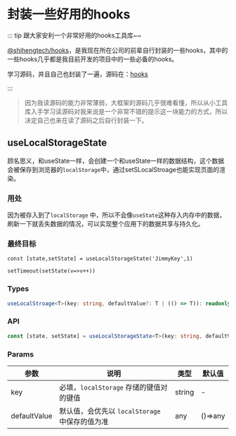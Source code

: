 # 封装一些好用的hooks

::: tip 跟大家安利一个非常好用的hooks工具库~~

[@shihengtech/hooks](https://shiheng-fe.github.io/hooks/use-loading)，是我现在所在公司的前辈自行封装的一些hooks，其中的一些hooks几乎都是我目前开发的项目中的一些必备的hooks。

学习源码，并且自己也封装了一遍，源码在：[hooks](https://github.com/Jimmylxue/hooks)

:::

> 因为我读源码的能力非常薄弱，大框架的源码几乎很难看懂，所以从小工具库入手学习读源码对我来说是一个非常不错的提示这一块能力的方式，所以决定自己也来在读了源码之后自行封装一下。

## useLocalStorageState

顾名思义，和useState一样，会创建一个和useState一样的数据结构，这个数据会被保存到浏览器的`localStorage`中，通过setSLocalStroage也能实现页面的渲染。

### 用处

因为被存入到了`localStorage` 中，所以不会像`useState`这种存入内存中的数据，刷新一下就丢失数据的情况，可以实现整个应用下的数据共享与持久化。

### 最终目标

```tsx
const [state,setState] = useLocalStorageState('JimmyKey',1)

setTimeout(setState(v=>v++))
```

### Types

```ts
useLocalStroage<T>(key: string, defaultValue?: T | (() => T)): readonly [T, React.Dispatch<React.SetStateAction<T>>];
```

### API

```typescript
const [state, setState] = useLocalStorageState<T>(key: string, defaultValue?: T | (() => T));
```

### Params


|  参数 | 说明 | 类型 | 默认值 |
|  ----  | ----  |----  |----  |
| key | 必填，`localStorage` 存储的键值对的键值 |string |- |
| defaultValue | 默认值，会优先以 `localStorage` 中保存的值为准 |any |()=>any |

